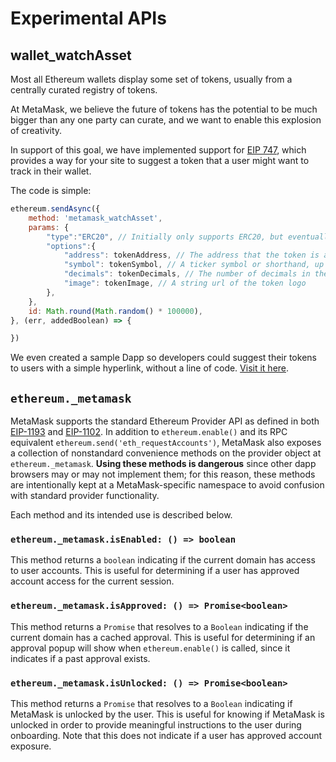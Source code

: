 # Experimental APIs

## wallet_watchAsset

Most all Ethereum wallets display some set of tokens, usually from a centrally curated registry of tokens.

At MetaMask, we believe the future of tokens has the potential to be much bigger than any one party can curate, and we want to enable this explosion of creativity.

In support of this goal, we have implemented support for [EIP 747](https://github.com/estebanmino/EIPs/blob/master/EIPS/eip-747.md), which provides a way for your site to suggest a token that a user might want to track in their wallet.

The code is simple:

```javascript
ethereum.sendAsync({
	method: 'metamask_watchAsset',
	params: {
		"type":"ERC20", // Initially only supports ERC20, but eventually more!
		"options":{
			"address": tokenAddress, // The address that the token is at.
			"symbol": tokenSymbol, // A ticker symbol or shorthand, up to 5 chars.
			"decimals": tokenDecimals, // The number of decimals in the token
			"image": tokenImage, // A string url of the token logo
		},
	},
	id: Math.round(Math.random() * 100000),
}, (err, addedBoolean) => {

})
```

We even created a sample Dapp so developers could suggest their tokens to users with a simple hyperlink, without a line of code. [Visit it here](https://github.com/MetaMask/Add-Token).

## `ethereum._metamask`

MetaMask supports the standard Ethereum Provider API as defined in both [EIP-1193](https://github.com/ethereum/EIPs/blob/master/EIPS/eip-1193.md) and [EIP-1102](https://github.com/ethereum/EIPs/blob/master/EIPS/eip-1102.md). In addition to `ethereum.enable()` and its RPC equivalent `ethereum.send('eth_requestAccounts')`, MetaMask also exposes a collection of nonstandard convenience methods on the provider object at `ethereum._metamask`. **Using these methods is dangerous** since other dapp browsers may or may not implement them; for this reason, these methods are intentionally kept at a MetaMask-specific namespace to avoid confusion with standard provider functionality.

Each method and its intended use is described below.

### `ethereum._metamask.isEnabled: () => boolean`

This method returns a `boolean` indicating if the current domain has access to user accounts. This is useful for determining if a user has approved account access for the current session.

### `ethereum._metamask.isApproved: () => Promise<boolean>`

This method returns a `Promise` that resolves to a `Boolean` indicating if the current domain has a cached approval. This is useful for determining if an approval popup will show when `ethereum.enable()` is called, since it indicates if a past approval exists.

### `ethereum._metamask.isUnlocked: () => Promise<boolean>`

This method returns a `Promise` that resolves to a `Boolean` indicating if MetaMask is unlocked by the user. This is useful for knowing if MetaMask is unlocked in order to provide meaningful instructions to the user during onboarding. Note that this does not indicate if a user has approved account exposure.

